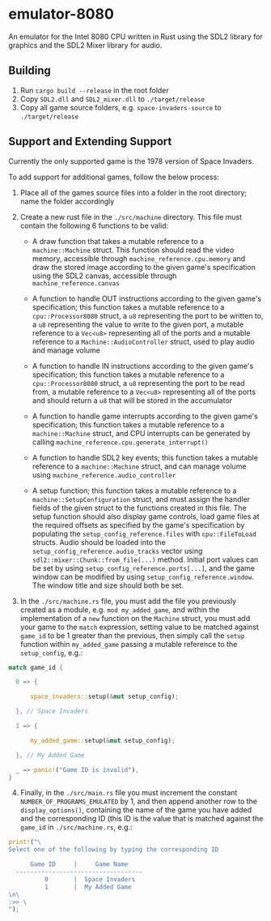 # emulator-8080
An emulator for the Intel 8080 CPU written in Rust using the SDL2 library for graphics and the SDL2 Mixer library for audio.

## Building
1. Run `cargo build --release` in the root folder
2. Copy `SDL2.dll` and `SDL2_mixer.dll` to `./target/release`
3. Copy all game source folders, e.g. `space-invaders-source` to `./target/release`

## Support and Extending Support
Currently the only supported game is the 1978 version of Space Invaders.

To add support for additional games, follow the below process:
  1. Place all of the games source files into a folder in the root directory; name the folder accordingly
  
  2. Create a new rust file in the `./src/machine` directory. This file must contain the following 6 functions to be valid:
  
      - A draw function that takes a mutable reference to a `machine::Machine` struct. This function should read the video memory, accessible through `machine_reference.cpu.memory` and draw the stored image according to the given game's specification using the SDL2 canvas, accessible through `machine_reference.canvas`
      
      - A function to handle OUT instructions according to the given game's specification; this function takes a mutable reference to a `cpu::Processor8080` struct, a `u8` representing the port to be written to, a `u8` representing the value to write to the given port, a mutable reference to a `Vec<u8>` representing all of the ports and a mutable reference to a `Machine::AudioController` struct, used to play audio and manage volume
      
      - A function to handle IN instructions according to the given game's specification; this function takes a mutable reference to a `cpu::Processor8080` struct, a `u8` representing the port to be read from, a mutable reference to a `Vec<u8>` representing all of the ports and should return a `u8` that will be stored in the accumulator
      
      - A function to handle game interrupts according to the given game's specification; this function takes a mutable reference to a `machine::Machine` struct, and CPU interrupts can be generated by calling `machine_reference.cpu.generate_interrupt()`
      
      - A function to handle SDL2 key events; this function takes a mutable reference to a `machine::Machine` struct, and can manage volume using `machine_reference.audio_controller`
      
      - A setup function; this function takes a mutable reference to a `machine::SetupConfiguration` struct, and must assign the handler fields of the given struct to the functions created in this file. The setup function should also display game controls, load game files at the required offsets as specified by the game's specification by populating the `setup_config_reference.files` with `cpu::FileToLoad` structs. Audio should be loaded into the `setup_config_reference.audio_tracks` vector using `sdl2::mixer::Chunk::from_file(...)` method. Initial port values can be set by using `setup_config_reference.ports[...]`, and the game window can be modified by using `setup_config_reference.window`. The window title and size should both be set.
  
  3. In the `./src/machine.rs` file, you must add the file you previously created as a module, e.g. `mod my_added_game`, and within the implementation of a `new` function on the `Machine` struct, you must add your game to the `match` expression, setting value to be matched against `game_id` to be 1 greater than the previous, then simply call the `setup` function within `my_added_game` passing a mutable reference to the `setup_config`, e.g.:
  ```rust
  match game_id {

    0 => {

        space_invaders::setup(&mut setup_config);

    }, // Space Invaders

    1 => {

        my_added_game::setup(&mut setup_config);

    }, // My Added Game

    _ => panic!("Game ID is invalid"),
}
```

  4. Finally, in the `./src/main.rs` file you must increment the constant `NUMBER_OF_PROGRAMS_EMULATED` by 1, and then append another row to the `display_options()`, containing the name of the game you have added and the corresponding ID (this ID is the value that is matched against the `game_id` in `./src/machine.rs`, e.g.:
  ```rust
print!("\
Select one of the following by typing the corresponding ID

        Game ID     |     Game Name
    -----------------------------------
            0       |  Space Invaders
            1       |  My Added Game
\n\
:>> \
");
